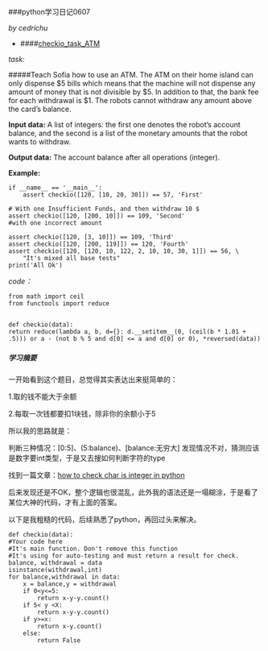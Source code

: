 ###python学习日记0607

*by cedrichu*

- ####[checkio_task_ATM](http://www.checkio.org/mission/task/atm/)

*task:*
	
#####Teach Sofia how to use an ATM. The ATM on their home island can only dispense $5 bills which means that the machine will not dispense any amount of money that is not divisible by $5. In addition to that, the bank fee for each withdrawal is $1. The robots cannot withdraw any amount above the card’s balance.  



**Input data:** A list of integers: the first one denotes the robot’s account balance, and the second is a list of the monetary amounts that the robot wants to withdraw.

**Output data:** The account balance after all operations (integer).

**Example:**

 	if __name__ == '__main__':
    	assert checkio([120, [10, 20, 30]]) == 57, 'First'
    	
    # With one Insufficient Funds, and then withdraw 10 $
    assert checkio([120, [200, 10]]) == 109, 'Second'
    #with one incorrect amount
    
    assert checkio([120, [3, 10]]) == 109, 'Third'
    assert checkio([120, [200, 119]]) == 120, 'Fourth'
    assert checkio([120, [120, 10, 122, 2, 10, 10, 30, 1]]) == 56, \
        "It's mixed all base tests"
    print('All Ok')


*code：*

	from math import ceil
	from functools import reduce


	def checkio(data):
    return reduce(lambda a, b, d={}: d.__setitem__(0, (ceil(b * 1.01 + .5))) or a - (not b % 5 and d[0] <= a and d[0] or 0), *reversed(data))

##### 学习摘要
一开始看到这个题目，总觉得其实表达出来挺简单的：

1.取的钱不能大于余额

2.每取一次钱都要扣1块钱，除非你的余额小于5

所以我的思路就是：

判断三种情况：[0:5]、(5:balance)、[balance:无穷大]
发现情况不对，猜测应该是数字要int类型，于是又去搜如何判断字符的type

找到一篇文章：[how to check char is integer in python](http://www.codecho.com/how-to-check-char-is-integer-in-python/)

后来发现还是不OK，整个逻辑也很混乱，此外我的语法还是一塌糊涂，于是看了某位大神的代码，才有上面的答案。

以下是我粗糙的代码，后续熟悉了python，再回过头来解决。


	def checkio(data):
    #Your code here
    #It's main function. Don't remove this function
    #It's using for auto-testing and must return a result for check.  
    balance, withdrawal = data
    isinstance(withdrawal,int)
    for balance,withdrawal in data:
        x = balance,y = withdrawal
        if 0<y<=5:
            return x-y-y.count()
        if 5< y <X:
            return x-y-y.count()
        if y>=x:
            return x-y.count()
        else:
            return False